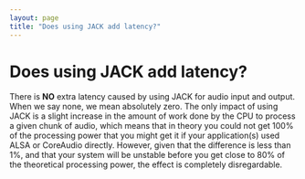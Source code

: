 ```yaml
---
layout: page
title: "Does using JACK add latency?"
---
```


# Does using JACK add latency?

There is **NO** extra latency caused by using JACK for audio input and output.
When we say none, we mean absolutely zero. The only impact of using JACK is a
slight increase in the amount of work done by the CPU to process a given chunk
of audio, which means that in theory you could not get 100% of the processing
power that you might get it if your application(s) used ALSA or CoreAudio
directly. However, given that the difference is less than 1%, and that your
system will be unstable before you get close to 80% of the theoretical
processing power, the effect is completely disregardable.

